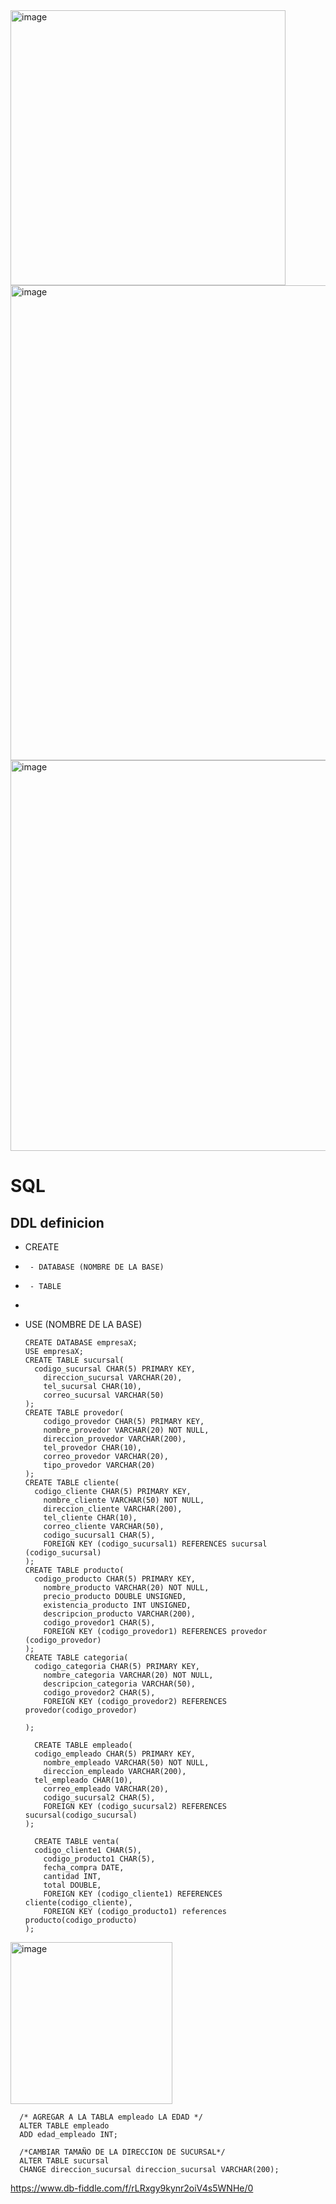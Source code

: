 <img width="440" alt="image" src="https://github.com/user-attachments/assets/b8097685-cd4a-45db-becd-3ab36bbbafa7">
<img width="760" alt="image" src="https://github.com/user-attachments/assets/358ae14c-b661-4836-907e-46726d5a8519">
<img width="625" alt="image" src="https://github.com/user-attachments/assets/75774fe3-f779-4b0d-95cf-70c764028bd7">

# SQL
## DDL definicion
* CREATE
*      - DATABASE (NOMBRE DE LA BASE)
*      - TABLE
*  
* USE (NOMBRE DE LA BASE)


      CREATE DATABASE empresaX;
      USE empresaX;
      CREATE TABLE sucursal(
      	codigo_sucursal CHAR(5) PRIMARY KEY,
          direccion_sucursal VARCHAR(20),
          tel_sucursal CHAR(10),
          correo_sucursal VARCHAR(50)
      );
      CREATE TABLE provedor(
          codigo_provedor CHAR(5) PRIMARY KEY,
          nombre_provedor VARCHAR(20) NOT NULL,
          direccion_provedor VARCHAR(200),
          tel_provedor CHAR(10),
          correo_provedor VARCHAR(20),
          tipo_provedor VARCHAR(20)
      );
      CREATE TABLE cliente(
      	codigo_cliente CHAR(5) PRIMARY KEY,
          nombre_cliente VARCHAR(50) NOT NULL,
          direccion_cliente VARCHAR(200),
          tel_cliente CHAR(10),
          correo_cliente VARCHAR(50),
          codigo_sucursal1 CHAR(5),
          FOREIGN KEY (codigo_sucursal1) REFERENCES sucursal (codigo_sucursal)
      );
      CREATE TABLE producto(
      	codigo_producto CHAR(5) PRIMARY KEY,
          nombre_producto VARCHAR(20) NOT NULL,
          precio_producto DOUBLE UNSIGNED,
          existencia_producto INT UNSIGNED,
          descripcion_producto VARCHAR(200),
          codigo_provedor1 CHAR(5),
          FOREIGN KEY (codigo_provedor1) REFERENCES provedor (codigo_provedor)
      );
      CREATE TABLE categoria(
      	codigo_categoria CHAR(5) PRIMARY KEY,
          nombre_categoria VARCHAR(20) NOT NULL,
          descripcion_categoria VARCHAR(50),
          codigo_provedor2 CHAR(5),
          FOREIGN KEY (codigo_provedor2) REFERENCES provedor(codigo_provedor)
          
      );

        CREATE TABLE empleado(
      	codigo_empleado CHAR(5) PRIMARY KEY,
          nombre_empleado VARCHAR(50) NOT NULL,
          direccion_empleado VARCHAR(200),
      	tel_empleado CHAR(10),
          correo_empleado VARCHAR(20),
          codigo_sucursal2 CHAR(5),
          FOREIGN KEY (codigo_sucursal2) REFERENCES sucursal(codigo_sucursal)
      );

        CREATE TABLE venta(
      	codigo_cliente1 CHAR(5),
          codigo_producto1 CHAR(5),
          fecha_compra DATE,
          cantidad INT,
          total DOUBLE,
          FOREIGN KEY (codigo_cliente1) REFERENCES cliente(codigo_cliente),
          FOREIGN KEY (codigo_producto1) references producto(codigo_producto)
      );

<img width="259" alt="image" src="https://github.com/user-attachments/assets/c930b6e2-0b93-4042-96a1-d65b13a796e1">

      /* AGREGAR A LA TABLA empleado LA EDAD */
      ALTER TABLE empleado
      ADD edad_empleado INT;
      
      /*CAMBIAR TAMAÑO DE LA DIRECCION DE SUCURSAL*/
      ALTER TABLE sucursal
      CHANGE direccion_sucursal direccion_sucursal VARCHAR(200);


https://www.db-fiddle.com/f/rLRxgy9kynr2oiV4s5WNHe/0
